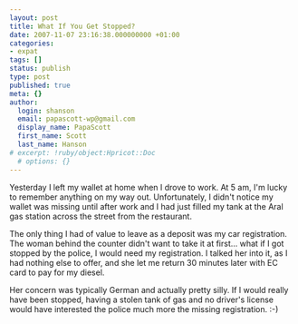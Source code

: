 ```yaml
---
layout: post
title: What If You Get Stopped?
date: 2007-11-07 23:16:38.000000000 +01:00
categories:
- expat
tags: []
status: publish
type: post
published: true
meta: {}
author:
  login: shanson
  email: papascott-wp@gmail.com
  display_name: PapaScott
  first_name: Scott
  last_name: Hanson
# excerpt: !ruby/object:Hpricot::Doc
  # options: {}
---
```

<p>Yesterday I left my wallet at home when I drove to work. At 5 am, I'm lucky to remember anything on my way out. Unfortunately, I didn't notice my wallet was missing until after work and I had just filled my tank at the Aral gas station across the street from the restaurant.</p>
<p>The only thing I had of value to leave as a deposit was my car registration. The woman behind the counter didn't want to take it at first... what if I got stopped by the police, I would need my registration. I talked her into it, as I had nothing else to offer, and she let me return 30 minutes later with EC card to pay for my diesel.</p>
<p>Her concern was typically German and actually pretty silly. If I would really have been stopped, having a stolen tank of gas and no driver's license would have interested the police much more the missing registration. :-)</p>
